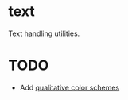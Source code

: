 # text

Text handling utilities.

# TODO

 - Add [qualitative color schemes](https://personal.sron.nl/~pault/)
